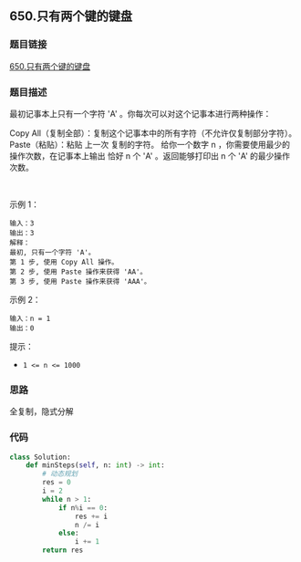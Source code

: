 ## 650.只有两个键的键盘

### 题目链接
[650.只有两个键的键盘](https://leetcode-cn.com/problems/2-keys-keyboard/comments/)

### 题目描述
最初记事本上只有一个字符 'A' 。你每次可以对这个记事本进行两种操作：

Copy All（复制全部）：复制这个记事本中的所有字符（不允许仅复制部分字符）。
Paste（粘贴）：粘贴 上一次 复制的字符。
给你一个数字 n ，你需要使用最少的操作次数，在记事本上输出 恰好 n 个 'A' 。返回能够打印出 n 个 'A' 的最少操作次数。

 

示例 1：
```
输入：3
输出：3
解释：
最初, 只有一个字符 'A'。
第 1 步, 使用 Copy All 操作。
第 2 步, 使用 Paste 操作来获得 'AA'。
第 3 步, 使用 Paste 操作来获得 'AAA'。
```
示例 2：
```
输入：n = 1
输出：0
```

提示：

- `1 <= n <= 1000`


### 思路
全复制，隐式分解
### 代码

```python
class Solution:
    def minSteps(self, n: int) -> int:
        # 动态规划
        res = 0
        i = 2
        while n > 1:
            if n%i == 0:
                res += i
                n /= i
            else:
                i += 1
        return res
```
